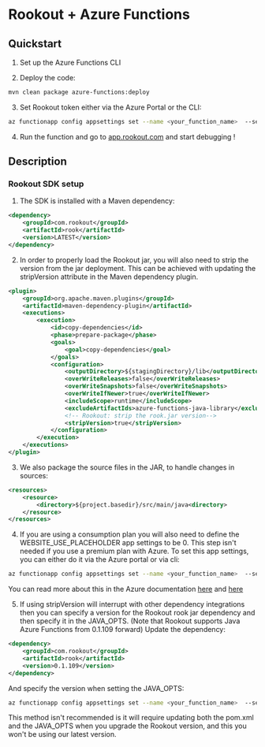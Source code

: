 # Rookout + Azure Functions

## Quickstart

1. Set up the Azure Functions CLI

2. Deploy the code:

```sh
mvn clean package azure-functions:deploy
```

3. Set Rookout token either via the Azure Portal or the CLI:

```sh
az functionapp config appsettings set --name <your_function_name>  --settings  "JAVA_OPTS=-javaagent:./lib/rook.jar -DROOKOUT_TOKEN=<your_rookout_org_token>" --resource-group <your_resource_group>
```

4. Run the function and go to [app.rookout.com](https://app.rookout.com) and start debugging !

## Description

### Rookout SDK setup

1. The SDK is installed with a Maven dependency:

```xml
<dependency>
    <groupId>com.rookout</groupId>
    <artifactId>rook</artifactId>
    <version>LATEST</version>
</dependency>
```
2. In order to properly load the Rookout jar, you will also need to strip the version from the jar deployment.
This can be achieved with updating the stripVersion attribute in the Maven dependency plugin.

```xml
<plugin>
    <groupId>org.apache.maven.plugins</groupId>
    <artifactId>maven-dependency-plugin</artifactId>
    <executions>
        <execution>
            <id>copy-dependencies</id>
            <phase>prepare-package</phase>
            <goals>
                <goal>copy-dependencies</goal>
            </goals>
            <configuration>
                <outputDirectory>${stagingDirectory}/lib</outputDirectory>
                <overWriteReleases>false</overWriteReleases>
                <overWriteSnapshots>false</overWriteSnapshots>
                <overWriteIfNewer>true</overWriteIfNewer>
                <includeScope>runtime</includeScope>
                <excludeArtifactIds>azure-functions-java-library</excludeArtifactIds>
                <!-- Rookout: strip the rook.jar version-->
                <stripVersion>true</stripVersion>
            </configuration>
        </execution>
    </executions>
</plugin>
```
3. We also package the source files in the JAR, to handle changes
in sources:

```xml
<resources>
    <resource>
        <directory>${project.basedir}/src/main/java<directory>
    </resource>
</resources>
```

4. If you are using a consumption plan you will also need to define the WEBSITE_USE_PLACEHOLDER app settings to be 0. This step isn't needed if you use a premium plan with Azure.
To set this app settings, you can either do it via the Azure portal or via cli:
```sh
az functionapp config appsettings set --name <your_function_name>  --settings  "WEBSITE_USE_PLACEHOLDER=0" --resource-group <your_resource_group>
```
You can read more about this in the Azure documentation [here](https://github.com/Azure/azure-functions-java-worker/wiki/How-to-set-JAVA_OPTS-to-customize-JVM-options-on-Azure-Functions) and [here](https://github.com/projectkudu/kudu/wiki/Configurable-settings)

5. If using stripVersion will interrupt with other dependency integrations then you can specify a version for the Rookout rook jar dependency and then specify it in the JAVA_OPTS.
(Note that Rookout supports Java Azure Functions from 0.1.109 forward)
Update the dependency:
```xml
<dependency>
    <groupId>com.rookout</groupId>
    <artifactId>rook</artifactId>
    <version>0.1.109</version>
</dependency>
```
And specify the version when setting the JAVA_OPTS:
```sh
az functionapp config appsettings set --name <your_function_name>  --settings  "JAVA_OPTS=-javaagent:./lib/rook-0.1.109.jar -DROOKOUT_TOKEN=<your_rookout_org_token>" --resource-group <your_resource_group>
```
This method isn't recommended is it will require updating both the pom.xml and the JAVA_OPTS when you upgrade the Rookout version, and this you won't be using our latest version.
